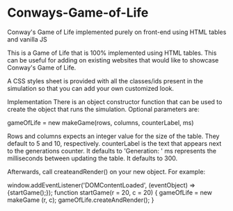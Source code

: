 # Conways-Game-of-Life
Conway's Game of Life implemented purely on front-end using 
HTML tables and vanilla JS 

This is a Game of Life that is 100% implemented using HTML tables. This can be useful for adding on existing websites that would like to showcase Conway's Game of Life.

A CSS styles sheet is provided with all the classes/ids present in the simulation so that you can add your own customized look.

Implementation
There is an object constructor function that can be used to create the object that runs the simulation. Optional parameters are:

gameOfLife = new makeGame(rows, columns, counterLabel, ms)

Rows and columns expects an integer value for the size of the table. They default to 5 and 10, respectively. counterLabel is the text that appears next to the generations counter. It defaults to 'Generation: ' ms represents the milliseconds between updating the table. It defaults to 300.

Afterwards, call createandRender() on your new object. For example:

window.addEventListener('DOMContentLoaded', (eventObject) => {startGame();}); function startGame(r = 20, c = 20) { gameOfLife = new makeGame (r, c); gameOfLife.createAndRender(); }

